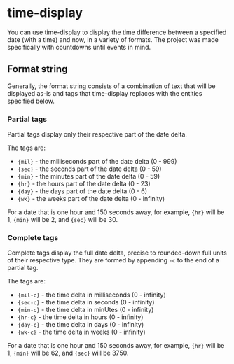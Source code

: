 # time-display

You can use time-display to display the time difference between a specified date (with a time) and now, in a variety of formats. The project was made specifically with countdowns until events in mind. 

## Format string

Generally, the format string consists of a combination of text that will be displayed as-is and tags that time-display replaces with the entities specified below.

### Partial tags

Partial tags display only their respective part of the date delta. 

The tags are: 
- `{mil}` - the milliseconds part of the date delta (0 - 999)
- `{sec}` - the seconds part of the date delta (0 - 59)
- `{min}` - the minutes part of the date delta (0 - 59)
- `{hr}` - the hours part of the date delta (0 - 23)
- `{day}` - the days part of the date delta (0 - 6)
- `{wk}` - the weeks part of the date delta (0 - infinity)

For a date that is one hour and 150 seconds away, for example, `{hr}` will be 1, `{min}` will be 2, and `{sec}` will be 30.

### Complete tags

Complete tags display the full date delta, precise to rounded-down full units of their respective type. They are formed by appending `-c` to the end of a partial tag.

The tags are:
- `{mil-c}` - the time delta in milliseconds (0 - infinity)
- `{sec-c}` - the time delta in seconds (0 - infinity)
- `{min-c}` - the time delta in minUtes (0 - infinity)
- `{hr-c}` - the time delta in hours (0 - infinity)
- `{day-c}` - the time delta in days (0 - infinity)
- `{wk-c}` - the time delta in weeks (0 - infinity)

For a date that is one hour and 150 seconds away, for example, `{hr}` will be 1, `{min}` will be 62, and `{sec}` will be 3750.
